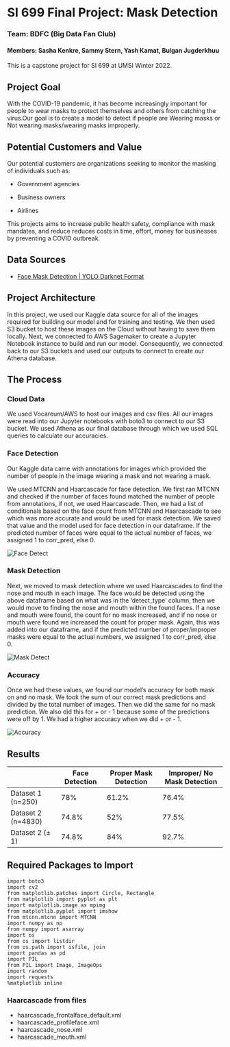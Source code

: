 # SI 699 Final Project: Mask Detection
### Team: BDFC (Big Data Fan Club)
#### Members: Sasha Kenkre, Sammy Stern, Yash Kamat, Bulgan Jugderkhuu

This is a capstone project for SI 699 at UMSI Winter 2022.

## Project Goal
With the COVID-19 pandemic, it has become increasingly important for people to wear masks to protect themselves and others from catching the virus.Our goal is to create a model to detect if people are Wearing masks or Not wearing masks/wearing masks improperly.

## Potential Customers and Value
Our potential customers are organizations seeking to monitor the masking of individuals such as: 

- Government agencies

- Business owners

- Airlines

This projects aims to increase public health safety, compliance with mask mandates, and reduce reduces costs in time, effort, money for businesses by preventing a COVID outbreak.


## Data Sources
* [Face Mask Detection | YOLO Darknet Format](https://www.kaggle.com/datasets/parot99/face-mask-detection-yolo-darknet-format)

## Project Architecture
In this project, we used our Kaggle data source for all of the images required for building our model and for training and testing. We then used S3 bucket to host these images on the Cloud without having to save them locally. Next, we connected to AWS Sagemaker to create a Jupyter Notebook instance to build and run our model. Consequently, we connected back to our S3 buckets and used our outputs to connect to create our Athena database.

## The Process
### Cloud Data
We used Vocareum/AWS to host our images and csv files. All our images were read into our Jupyter notebooks with boto3 to connect to our S3 bucket. We used Athena as our final database through which we used SQL queries to calculate our accuracies.

### Face Detection
Our Kaggle data came with annotations for images which provided the number of people in the image wearing a mask and not wearing a mask.

We used MTCNN and Haarcascade for face detection. We first ran MTCNN and checked if the number of faces found matched the number of people from annotations, if not, we used Haarcascade. Then, we had a list of conditionals based on the face count from MTCNN and Haarcascade to see which was more accurate and would be used for mask detection. We saved that value and the model used for face detection in our dataframe. If the predicted number of faces were equal to the actual number of faces, we assigned 1 to corr_pred, else 0.

![Face Detect](https://github.com/bulgaan/SI699_FinalProject/images/face_detect.png)

### Mask Detection
Next, we moved to mask detection where we used Haarcascades to find the nose and mouth in each image. The face would be detected using the above dataframe based on what was in the ‘detect_type’ column, then we would move to finding the nose and mouth within the found faces. If a nose and mouth were found, the count for no mask increased, and if no nose or mouth were found we increased the count for proper mask. Again, this was added into our dataframe, and if the predicted number of proper/improper masks were equal to the actual numbers, we assigned 1 to corr_pred, else 0.

![Mask Detect](https://github.com/bulgaan/SI699_FinalProject/images/mask_detect.png)

### Accuracy
Once we had these values, we found our model’s accuracy for both mask on and no mask. We took the sum of our correct mask predictions and divided by the total number of images. Then we did the same for no mask prediction. We also did this for + or - 1 because some of the predictions were off by 1. We had a higher accuracy when we did + or - 1.

![Accuracy](https://github.com/bulgaan/SI699_FinalProject/images/accuracy.png)


## Results
|             | Face Detection | Proper Mask Detection | Improper/ No Mask Detection    |
| ----------------| ----------------|------------------------|---------------------------|
| Dataset 1 (n=250)     | 78%    |61.2%   |76.4%   |
| Dataset 2 (n=4830)  | 74.8%       |52%    |77.5%    |
| Dataset 2 (± 1) | 74.8%|84%   | 92.7%  |

## Required Packages to Import
```
import boto3
import cv2
from matplotlib.patches import Circle, Rectangle
from matplotlib import pyplot as plt
import matplotlib.image as mpimg
from matplotlib.pyplot import imshow
from mtcnn.mtcnn import MTCNN
import numpy as np
from numpy import asarray
import os
from os import listdir
from os.path import isfile, join
import pandas as pd
import PIL
from PIL import Image, ImageOps
import random
import requests
%matplotlib inline
```

### Haarcascade from files
- haarcascade_frontalface_default.xml
- haarcascade_profileface.xml
- haarcascade_nose.xml
- haarcascade_mouth.xml
